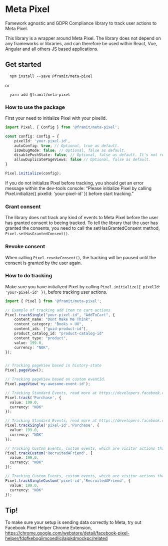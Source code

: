 # Meta Pixel
Famework agnostic and GDPR Compliance library to track user actions to Meta Pixel.

This library is a wrapper around Meta Pixel. The library does not depend on any frameworks or libraries, and can therefore be used within React, Vue, Angular and all others JS based applications.


## Get started
```
  npm install --save @framit/meta-pixel
```

or

```
  yarn add @framit/meta-pixel
```

### How to use the package
First your need to initialize Pixel with your pixelId.

```typescript
import Pixel, { Config } from '@framit/meta-pixel';

const config: Config = {
    pixelId: 'your-pixel-id',
    autoConfig: true, // Optional, true as default.
    isDebugMode: false; // Optional, false as default.
    disablePushState: false, // Optional, false as default. It's not recommended to disable push state, read more at https://developers.facebook.com/ads/blog/post/2017/05/29/tagging-a-single-page-application-facebook-pixel
    allowDuplicatePageViews: false // Optional, false as default.
} 

Pixel.initialize(config);
```

If you do not initialize Pixel before tracking, you should get an error message within the dev-tools console: “Please initialize Pixel by calling Pixel.initialize({ pixelId: 'your-pixel-id' }) before start tracking.”

### Grant consent
The library does not track any kind of events to Meta Pixel before the user has granted consent to beeing tracked. To tell the library that the user has granted the consents, you need to call the setHasGrantedConsent method, `Pixel.setHasGrantedConsent()`.

### Revoke consent
When calling `Pixel.revokeConsent()`, the tracking will be paused until the consent is granted by the user again. 

### How to do tracking
Make sure you have initialized Pixel by calling `Pixel.initialize({ pixelId: 'your-pixel-id' })`, before tracking user actions.


```typescript
import { Pixel } from '@framit/meta-pixel';

// Example of tracking add item to cart actions
Pixel.trackSingle("your-pixel-id", "AddToCart", {
    content_name: "Dont Make Me Think",
    content_category: "Books > UX",
    content_ids: ["guid-product-id"],
    product_catalog_id: "product-catalog-id"
    content_type: "product",
    value: 199.0,
    currency: "NOK",
});


// Tracking pageView based in history-state
Pixel.pageView();

// Tracking pageView based on custom eventId.
Pixel.pageView('my-awesome-event-id'); 

// Tracking Standard Events, read more at https://developers.facebook.com/docs/meta-pixel/implementation/conversion-tracking#standard-events
Pixel.track('Purchase', {
  value: 199.0,
  currency: "NOK"
});

// Tracking Standard Events, read more at https://developers.facebook.com/docs/meta-pixel/implementation/conversion-tracking#standard-events
Pixel.trackSingle('pixel-id','Purchase', {
  value: 199.0,
  currency: "NOK"
});

// Tracking Custom Events, custom events, which are visitor actions that you have defined and that you report by calling a Pixel function
Pixel.trackCustom('RecruitedAFriend', {
  value: 199.0,
  currency: "NOK"
});

// Tracking Custom Events, custom events, which are visitor actions that you have defined and that you report by calling a Pixel function
Pixel.trackSingleCustom('pixel-id','RecruitedAFriend', {
  value: 199.0,
  currency: "NOK"
});
```

## Tip!
To make sure your setup is sending data correctly to Meta, try out Facebook Pixel Helper Chrome Extension, https://chrome.google.com/webstore/detail/facebook-pixel-helper/fdgfkebogiimcoedlicjlajpkdmockpc/related